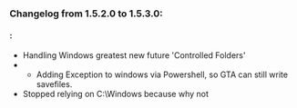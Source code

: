 ### Changelog from 1.5.2.0 to 1.5.3.0:

#### :
* Handling Windows greatest new future 'Controlled Folders'
* * Adding Exception to windows via Powershell, so GTA can still write savefiles.
* Stopped relying on C:\Windows because why not